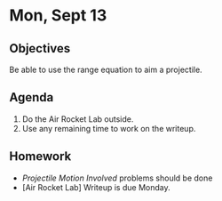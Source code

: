 Mon, Sept 13
=========  

Objectives
------------
Be able to use the range equation to aim a projectile.

Agenda  
---------  

1. Do the Air Rocket Lab outside.
2. Use any remaining time to work on the writeup.


Homework
-------------  

-  *Projectile Motion Involved* problems should be done
- [Air Rocket Lab] Writeup is due Monday.
<!--stackedit_data:
eyJoaXN0b3J5IjpbMjgzNzM3NDgwLDU5ODM2MzE3NSwtMTk3Nj
AyNTg3NywtMTk1ODE1NzczMCwzODI0NzkwNjMsLTE1MTAwOTIw
NzQsMjA0Mjk3MDU2NSwtODg0OTkxMzQyLC0zNDg4NDIzOTMsLT
k2OTM3NTkwNiwzODM1NjgwMjksLTExOTQwMzg2NDcsNzcxMTA5
MDE5LC0yMDk5Nzc1MjI1LC0xODQ3MDk1MjMwLDE5NTkyMTcxNz
MsNTc4ODUxMzM4LC0xOTc3NjAwNjQ1LC0xNDYxNzIxNjQ3LC0x
Mjk2MTUxNTA4XX0=
-->